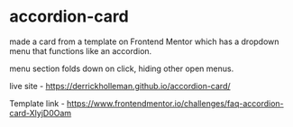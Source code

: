 # accordion-card
made a card from a template on Frontend Mentor which has a dropdown menu that functions like an accordion.

menu section folds down on click, hiding other open menus.  

live site - https://derrickholleman.github.io/accordion-card/

Template link - https://www.frontendmentor.io/challenges/faq-accordion-card-XlyjD0Oam
